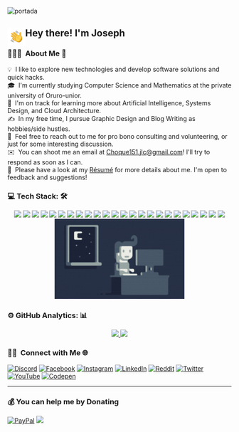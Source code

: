 ![portada](https://github.com/ByChokeYT/ByChokeYt/blob/main/assets/Banner-bychoke.gif)

<div>
    <img alt="Night Coding" src="https://github.com/ByChokeYT/ByChokeYt/blob/main/assets/Hand%20Wave.gif?raw=true" width="40" align="left">
    <h2>Hey there! I'm Joseph</h2>
</div>

### 👨🏻‍💻 &nbsp;About Me 💫

💡 &nbsp;I like to explore new technologies and develop software solutions and quick hacks.\
🎓 &nbsp;I'm currently studying Computer Science and Mathematics at the private university of Oruro-unior.\
🌱 &nbsp;I'm on track for learning more about Artificial Intelligence, Systems Design, and Cloud Architecture.\
✍️ &nbsp;In my free time, I pursue Graphic Design and Blog Writing as hobbies/side hustles.\
💬 &nbsp;Feel free to reach out to me for pro bono consulting and volunteering, or just for some interesting discussion.\
✉️ &nbsp;You can shoot me an email at Choque151.jlc@gmail.com! I'll try to respond as soon as I can.\
📄 &nbsp;Please have a look at my [Résumé](https://www.linkedin.com/in/jose-luis-choquevillca/) for more details about me. I'm open to feedback and suggestions!

### 💻 Tech Stack: 🛠 

<p align="center">
   <img src="https://img.shields.io/badge/html5-%23E34F26.svg?style=for-the-badge&logo=html5&logoColor=white" height="25">
  <img src="https://img.shields.io/badge/css3-%231572B6.svg?style=for-the-badge&logo=css3&logoColor=white" height="25">
  <img src="https://img.shields.io/badge/javascript-%23323330.svg?style=for-the-badge&logo=javascript&logoColor=%23F7DF1E" height="25">
  <img src="https://img.shields.io/badge/angular-%23DD0031.svg?style=for-the-badge&logo=angular&logoColor=white" height="25">
  <img src="https://img.shields.io/badge/react-%2320232a.svg?style=for-the-badge&logo=react&logoColor=%2361DAFB" height="25">
  <img src="https://img.shields.io/badge/mysql-%2300f.svg?style=for-the-badge&logo=mysql&logoColor=white" height="25">
  <img src="https://img.shields.io/badge/MongoDB-%234ea94b.svg?style=for-the-badge&logo=mongodb&logoColor=white" height="25">
<img src="https://img.shields.io/badge/postgres-%23316192.svg?style=for-the-badge&logo=postgreSQL&logoColor=white" height="25">
 <img src="https://img.shields.io/badge/php-%23777BB4.svg?style=for-the-badge&logo=php&logoColor=white" height="25">
  <img src="https://img.shields.io/badge/node.js-6DA55F?style=for-the-badge&logo=node.js&logoColor=white" height="25">
  <img src="https://img.shields.io/badge/AWS-%23FF9900.svg?style=for-the-badge&logo=amazon-aws&logoColor=white" 
  height ="25">
  <img src="https://img.shields.io/badge/Google%20Cloud-%234285F4.svg?style=for-the-badge&logo=google-cloud&logoColor=white" height="25">
  <img src="https://img.shields.io/badge/azure-%230072C6.svg?style=for-the-badge&logo=azure-devops&logoColor=white" height="25">
  <img src="https://img.shields.io/badge/git-%23F05033.svg?style=for-the-badge&logo=git&logoColor=white"
height="25">
<img src="https://img.shields.io/badge/github-%23121011.svg?style=for-the-badge&logo=github&logoColor=white"
height="25">
<img src="https://img.shields.io/badge/gitlab-%23181717.svg?style=for-the-badge&logo=gitlab&logoColor=white"
height="25">
<img src="https://img.shields.io/badge/dobephotoshop-%2331A8FF.svg?style=for-the-badge&logo=adobephotoshop&logoColor=white" height="25">
  <img src="https://img.shields.io/badge/Notion-%23000000.svg?style=for-the-badge&logo=notion&logoColor=white" height="25">
  <img src="https://img.shields.io/badge/python-3670A0?style=for-the-badge&logo=python&logoColor=ffdd54"
  height ="25">
  <img src="https://img.shields.io/badge/Portfolio-%23000000.svg?style=for-the-badge&logo=firefox&logoColor=#FF7139" height="25">
  <img src="https://img.shields.io/badge/markdown-%23000000.svg?style=for-the-badge&logo=markdown&logoColor=white"
  height="25">
  <img src="https://img.shields.io/badge/Freelancer-29B2FE?style=for-the-badge&logo=Freelancer&logoColor=white"
  height="25">
  <img src ="https://img.shields.io/badge/HackerEarth-%232C3454.svg?style=for-the-badge&logo=HackerEarth&logoColor=Blue"
  height="25">
  <img src="https://img.shields.io/badge/power_bi-F2C811?style=for-the-badge&logo=powerbi&logoColor=black"
  height="25">
   <img height="180" src="https://github.com/ByChokeYT/ByChokeYt/blob/main/assets/Night-Coding.gif?raw=true">

</p>

### ⚙️ GitHub Analytics: 📊

<p align="center">
  <a href="https://github.com/ByChokeYT">
    <img height="180em" src="https://github-readme-stats-eight-theta.vercel.app/api?username=ByChokeYT&show_icons=true&theme=algolia&include_all_commits=true&count_private=true"/>
    <img height="180em" src="https://github-readme-stats-eight-theta.vercel.app/api/top-langs/?username=ByChokeYT&layout=compact&langs_count=8&theme=algolia"/>
  </a>
</p>


### 🤝🏻 &nbsp;Connect with Me 🌐

[![Discord](https://img.shields.io/badge/ByChokeYT-%237289DA.svg?logo=discord&logoColor=white)](https://discord.gg/https://discord.gg/6EzCaw8M) [![Facebook](https://img.shields.io/badge/Jhoseph%20Choquevillca-%231877F2.svg?logo=Facebook&logoColor=white)](https://facebook.com/https://www.facebook.com/jose.choquevillca1) [![Instagram](https://img.shields.io/badge/by.Choke-%23E4405F.svg?logo=Instagram&logoColor=white)](https://instagram.com/By_choke) [![LinkedIn](https://img.shields.io/badge/Choquevillca-%230077B5.svg?logo=linkedin&logoColor=white)](https://linkedin.com/in/jose-luis-choquevillca) [![Reddit](https://img.shields.io/badge/FullStarck-%23FF4500.svg?logo=Reddit&logoColor=white)](https://reddit.com/user/r/FullStackChart) [![Twitter](https://img.shields.io/badge/Twitter-%231DA1F2.svg?logo=Twitter&logoColor=white)](https://twitter.com/@ByChoke) [![YouTube](https://img.shields.io/badge/ByChoqueYT-%23FF0000.svg?logo=YouTube&logoColor=white)](https://youtube.com/@bychoke) [![Codepen](https://img.shields.io/badge/ByChoke-000000?style=for-the-badge&logo=codepen&logoColor=white)](https://codepen.io/ByChokeYT) 

---
  ### 💰 You can help me by Donating
  [![PayPal](https://img.shields.io/badge/PayPal-00457C?style=for-the-badge&logo=paypal&logoColor=white)](https://paypal.me/https://paypal.me/bychoke?country.x=CL&locale.x=es_XC) [![](https://visitcount.itsvg.in/api?id=ByChokeYT&icon=3&color=5)](https://visitcount.itsvg.in)  

<!-- Proudly created with ByChoke (https://github.com/ByChokeYT/Icono_Portafolio.git) -->
